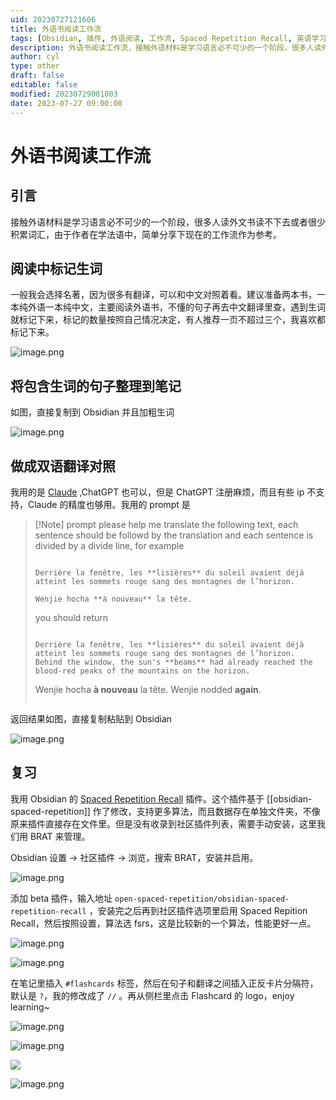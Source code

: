 ```yaml
---
uid: 20230727121606
title: 外语书阅读工作流
tags: [Obsidian, 插件, 外语阅读, 工作流, Spaced Repetition Recall, 英语学习, 翻译]
description: 外语书阅读工作流，接触外语材料是学习语言必不可少的一个阶段，很多人读外文书读不下去或者很少积累词汇，由于作者在学法语中，简单分享下现在的工作流作为参考。
author: cyl
type: other
draft: false
editable: false
modified: 20230729001003
date: 2023-07-27 09:00:00
---
```


# 外语书阅读工作流

## 引言

接触外语材料是学习语言必不可少的一个阶段，很多人读外文书读不下去或者很少积累词汇，由于作者在学法语中，简单分享下现在的工作流作为参考。

## 阅读中标记生词

一般我会选择名著，因为很多有翻译，可以和中文对照着看。建议准备两本书，一本纯外语一本纯中文，主要阅读外语书，不懂的句子再去中文翻译里查，遇到生词就标记下来，标记的数量按照自己情况决定，有人推荐一页不超过三个，我喜欢都标记下来。

![image.png](https://cdn.pkmer.cn/images/20230727122043.png!pkmer)

## 将包含生词的句子整理到笔记

如图，直接复制到 Obsidian 并且加粗生词

![image.png](https://cdn.pkmer.cn/images/20230727122103.png!pkmer)

## 做成双语翻译对照

我用的是 [Claude](claude.ai) ,ChatGPT 也可以，但是 ChatGPT 注册麻烦，而且有些 ip 不支持，Claude 的精度也够用。我用的 prompt 是

> [!Note] prompt
> please help me translate the following text, each sentence should be followd by the translation and each sentence is divided by a divide line, for example
>
> ```
> 
> Derrière la fenêtre, les **lisières** du soleil avaient déjà atteint les sommets rouge sang des montagnes de l’horizon.
> 
> Wenjie hocha **à nouveau** la tête. 
> 
> ```
>
> you should return
>
> ```
> 
> Derrière la fenêtre, les **lisières** du soleil avaient déjà atteint les sommets rouge sang des montagnes de l’horizon. 
> Behind the window, the sun's **beams** had already reached the blood-red peaks of the mountains on the horizon. 
> 
> ``` 
>
> Wenjie hocha **à nouveau** la tête.
> Wenjie nodded **again**.
>
> ```

返回结果如图，直接复制粘贴到 Obsidian

![image.png](https://cdn.pkmer.cn/images/20230727122138.png!pkmer)

## 复习

我用 Obsidian 的 [Spaced Repetition Recall](https://github.com/open-spaced-repetition/obsidian-spaced-repetition-recall) 插件。这个插件基于 [[obsidian-spaced-repetition]] 作了修改，支持更多算法，而且数据存在单独文件夹，不像原来插件直接存在文件里。但是没有收录到社区插件列表，需要手动安装，这里我们用 BRAT 来管理。

Obsidian 设置 -> 社区插件 -> 浏览，搜索 BRAT，安装并启用。

![image.png](https://cdn.pkmer.cn/images/20230727122152.png!pkmer)

添加 beta 插件，输入地址 `open-spaced-repetition/obsidian-spaced-repetition-recall` ，安装完之后再到社区插件选项里启用 Spaced Repition Recall，然后按照设置，算法选 fsrs，这是比较新的一个算法，性能更好一点。

![image.png](https://cdn.pkmer.cn/images/20230727122158.png!pkmer)

![image.png](https://cdn.pkmer.cn/images/20230727122205.png!pkmer)

在笔记里插入 `#flashcards` 标签，然后在句子和翻译之间插入正反卡片分隔符，默认是 `?`，我的修改成了 `//` 。再从侧栏里点击 Flashcard 的 logo，enjoy learning~

![image.png](https://cdn.pkmer.cn/images/20230727122212.png!pkmer)

![image.png](https://cdn.pkmer.cn/images/20230727122220.png!pkmer)

![](https://s1.ax1x.com/2023/07/27/pCvmYfP.jpg)

![image.png](https://cdn.pkmer.cn/images/20230727122400.png!pkmer)
